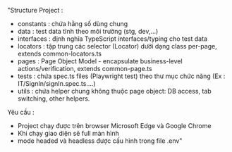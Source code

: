 "Structure Project :
- constants : chứa hằng số dùng chung
- data : test data tĩnh theo môi trường (stg, dev,...)
- interfaces : định nghĩa TypeScript interfaces/typing cho test data
- locators : tập trung các selector (Locator) dưới dạng class per-page, extends common-locators.ts
- pages : Page Object Model - encapsulate business-level actions/verification, extends common-page.ts
- tests :  chứa spec.ts files (Playwright test) theo thư mục chức năng (Ex : IT/SignIn/signIn.spec.ts....)
- utils : chứa helper chung không thuộc page object: DB access, tab switching, other helpers.


Yêu cầu :
- Project chạy được trên browser Microsoft Edge và Google Chrome
- Khi chạy giao diện sẽ full màn hình
- mode headed và headless được cấu hình trong file .env"



